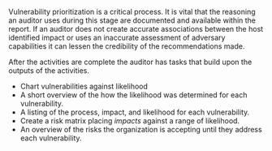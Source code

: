 Vulnerability prioritization is a critical process. It is vital that the reasoning an auditor uses during this stage are documented and available within the report. If an auditor does not create accurate associations between the host identified impact or uses an inaccurate assessment of adversary capabilities it can lessen the credibility of the recommendations made.

After the activities are complete the auditor has tasks that build upon the outputs of the activities.

* Chart vulnerabilities against likelihood
* A short overview of the how the likelihood was determined for each vulnerability.
* A listing of the process, impact, and likelihood for each vulnerability.
* Create a risk matrix placing *impacts* against a range of likelihood.
* An overview of the risks the organization is accepting until they address each vulnerability.

